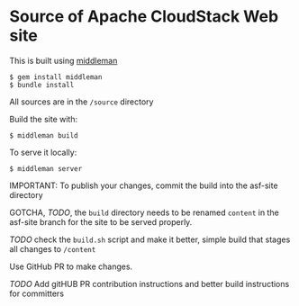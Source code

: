 Source of Apache CloudStack Web site
====================================

This is built using [middleman](https://middlemanapp.com)

    $ gem install middleman
    $ bundle install

All sources are in the `/source` directory

Build the site with:

    $ middleman build

To serve it locally:

    $ middleman server

IMPORTANT: To publish your changes, commit the build into the asf-site directory

GOTCHA, *TODO*, the `build` directory needs to be renamed `content` in the asf-site branch for the site to be served properly.

*TODO* check the `build.sh` script and make it better, simple build that stages all changes to `/content`

Use GitHub PR to make changes.

*TODO* Add gitHUB PR contribution instructions and better build instructions for committers

